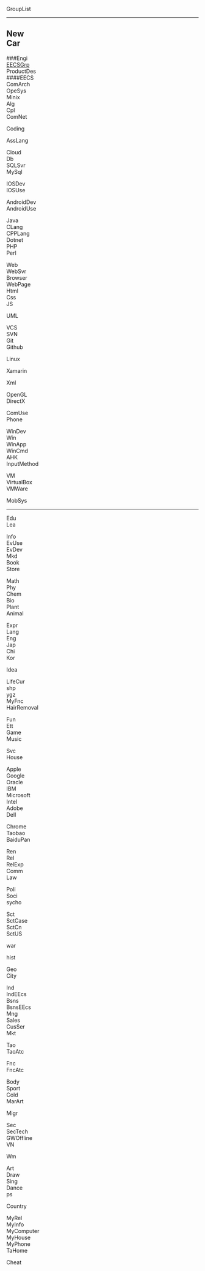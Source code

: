  GroupList

---

New  
Car  
---
###Engi  
[EECSGrp](EECSGrp.md)  
ProductDes    
####EECS  
ComArch  
OpeSys  
Minix  
Alg    
Cpl  
ComNet  

Coding     

AssLang   

Cloud  
Db  
SQLSvr  
MySql  

IOSDev  
IOSUse

AndroidDev  
AndroidUse

Java  
CLang  
CPPLang  
Dotnet  
PHP  
Perl  

Web  
WebSvr  
Browser  
WebPage  
Html  
Css  
JS  

UML  

VCS  
SVN  
Git  
Github  

Linux  

Xamarin  

Xml  

OpenGL  
DirectX  

ComUse  
Phone  

WinDev        
Win  
WinApp  
WinCmd  
AHK  
InputMethod  

VM  
VirtualBox  
VMWare  

MobSys            
 
---

Edu  
Lea  

Info  
EvUse  
EvDev  
Mkd    
Book  
Store

Math  
Phy  
Chem  
Bio  
Plant  
Animal  

Expr  
Lang  
Eng  
Jap  
Chi  
Kor  

Idea  

LifeCur  
shp  
ygz  
MyFnc  
HairRemoval  

Fun  
Ett    
Game  
Music  

Svc  
House  

Apple  
Google  
Oracle  
IBM  
Microsoft  
Intel  
Adobe  
Dell  

Chrome  
Taobao  
BaiduPan  

Ren  
Rel  
RelExp  
Comm   
Law  

Poli  
Soci  
sycho    
  
Sct  
SctCase   
SctCn    
SctUS  

war

hist  

Geo  
City  

Ind  
IndEEcs  
Bsns       
BsnsEEcs  
Mng       
Sales  
CusSer  
Mkt  

Tao  
TaoAtc  

Fnc  
FncAtc  

Body      
Sport    
Cold  
MarArt

Migr  

Sec  
SecTech       
GWOffline  
VN  

Wm  

Art  
Draw  
Sing  
Dance  
ps  

Country

MyRel  
MyInfo  
MyComputer  
MyHouse  
MyPhone  
TaHome  

Cheat  


 
 
